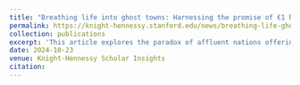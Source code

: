 ```yaml
---
title: "Breathing life into ghost towns: Harnessing the promise of €1 homes"
permalink: https://knight-hennessy.stanford.edu/news/breathing-life-ghost-towns-harnessing-promise-eu1-homes
collection: publications
excerpt: 'This article explores the paradox of affluent nations offering financial incentives to attract new residents while imposing stringent barriers on refugees seeking asylum. Drawing on my personal connection as the daughter of Eritrean immigrants, it underscores the inequities faced by refugees from East Africa and the Middle East. Ultimately, the piece calls for inclusive policies that harness the potential of migrant communities to address demographic and economic challenges.'
date: 2024-10-23
venue: Knight-Hennessy Scholar Insights
citation:
---
```


